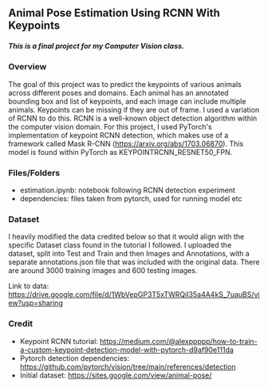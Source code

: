 ## Animal Pose Estimation Using RCNN With Keypoints
##### This is a final project for my Computer Vision class.

### Overview

The goal of this project was to predict the keypoints of various animals across different poses and domains. Each animal has an annotated bounding box and list of keypoints, and each image can include multiple animals. Keypoints can be missing if they are out of frame. I used a variation of RCNN to do this. RCNN is a well-known object detection algorithm within the computer vision domain. For this project, I used PyTorch's implementation of keypoint RCNN detection, which makes use of a framework called Mask R-CNN (https://arxiv.org/abs/1703.06870). This model is found within PyTorch as KEYPOINTRCNN_RESNET50_FPN.

### Files/Folders

- estimation.ipynb: notebook following RCNN detection experiment
- dependencies: files taken from pytorch, used for running model etc

### Dataset

I heavily modified the data credited below so that it would align with the specific Dataset class found in the tutorial I followed. I uploaded the dataset, split into Test and Train and then Images and Annotations, with a separate annotations.json file that was included with the original data. There are around 3000 training images and 600 testing images.

Link to data: https://drive.google.com/file/d/1WbVepGP3T5xTWRQiI35a4A4kS_7uauBS/view?usp=sharing

### Credit

- Keypoint RCNN tutorial: https://medium.com/@alexppppp/how-to-train-a-custom-keypoint-detection-model-with-pytorch-d9af90e111da
- Pytorch detection dependencies: https://github.com/pytorch/vision/tree/main/references/detection
- Initial dataset: https://sites.google.com/view/animal-pose/
